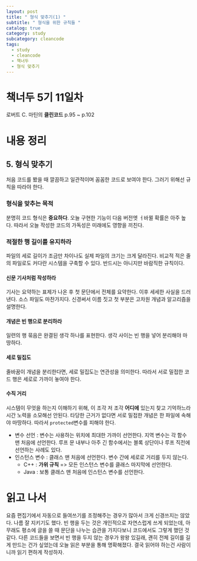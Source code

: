 ```yaml
---
layout: post
title: " 형식 맞추기(1) "
subtitle: " 형식을 위한 규칙들 "
catalog: true
category: study
subcategory: cleancode
tags:
  - study
  - cleancode
  - 책너두
  - 형식 맞추기
---
```


# 책너두 5기 11일차

로버트 C. 마틴의 **클린코드** p.95 ~ p.102

# 내용 정리

## 5. 형식 맞추기

처음 코드를 봤을 때 깔끔하고 일관적이며 꼼꼼한 코드로 보여야 한다. 그러기 위해선 규칙을 따라야 한다.

### 형식을 맞추는 목적

분명히 코드 형식은 **중요하다**. 오늘 구현한 기능이 다음 버전엣 ㅓ바뀔 확률은 아주 높다. 따라서 오늘 작성한 코드의 가독성은 미래에도 영향을 끼친다.

### 적절한 행 길이를 유지하라

파일의 세로 길이가 조금만 차이나도 실제 파일의 크기는 크게 달라진다. 비교적 적은 줄의 파일로도 커다란 시스템을 구축할 수 있다. 반드시는 아니지만 바람직한 규칙이다.

#### 신문 기사처럼 작성하라

기사는 요약하는 표제가 나온 후 첫 문단에서 전체를 요약한다. 이후 세세한 사실을 드러낸다. 소스 파일도 마찬가지다. 신경써서 이름 짓고 첫 부분은 고차원 개념과 알고리즘을 설명한다.

#### 개념은 빈 행으로 분리하라

일련의 행 묶음은 완결된 생각 하나를 표현한다. 생각 사이는 빈 행을 넣어 분리해야 마땅하다.

#### 세로 밀집도

줄바꿈이 개념을 분리한다면, 세로 밀집도는 연관성을 의미한다. 따라서 서로 밀접한 코드 행은 세로로 가까이 놓여야 한다.

#### 수직 거리

시스템이 무엇을 하는지 이해하기 위해, 이 조각 저 조각 **어디에** 있는지 찾고 기억하느라 시간 노력을 소모해선 안된다. 타당한 근거가 없다면 서로 밀접한 개념은 한 파일에 속해야 마땅하다. 따라서 `protected`변수를 피해야 한다.

- 변수 선언 : 변수는 사용하는 위치에 최대한 가까이 선언한다. 지역 변수는 각 함수 맨 처음에 선언한다. 루프 문 내부나 아주 긴 함수에서는 블록 상단이나 루프 직전에 선언하는 사례도 있다.
- 인스턴스 변수 : 클래스 맨 처음에 선언한다. 변수 간에 세로로 거리를 두지 않는다.
  - C++ : **가위 규칙** => 모든 인스턴스 변수를 클래스 마지막에 선언한다.
  - Java : 보통 클래스 맨 처음에 인스턴스 변수를 선언한다.

# 읽고 나서

요즘 편집기에서 자동으로 들여쓰기를 조정해주는 경우가 많아서 크게 신경쓰지는 않았다. 나름 잘 지키기도 했다. 빈 행을 두는 것은 개인적으로 자연스럽게 쓰게 되었는데, 아무래도 평소에 글을 쓸 때 문단을 나누는 습관을 가지다보니 코드에서도 그렇게 했던 것 같다. 다른 코드들을 보면서 빈 행을 두지 않는 경우가 왕왕 있길래, 괜히 전체 길이를 길게 만드는 건가 싶었는데 오늘 읽은 부분을 통해 명확해졌다. 결국 읽어야 하는건 사람이니까 읽기 편하게 작성하자.
